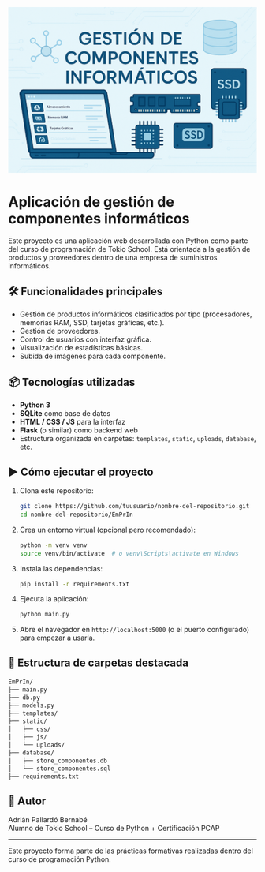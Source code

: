 ![Gestión de Componentes Informáticos](banner.png)

# Aplicación de gestión de componentes informáticos

Este proyecto es una aplicación web desarrollada con Python como parte del curso de programación de Tokio School. Está orientada a la gestión de productos y proveedores dentro de una empresa de suministros informáticos.

## 🛠️ Funcionalidades principales

- Gestión de productos informáticos clasificados por tipo (procesadores, memorias RAM, SSD, tarjetas gráficas, etc.).
- Gestión de proveedores.
- Control de usuarios con interfaz gráfica.
- Visualización de estadísticas básicas.
- Subida de imágenes para cada componente.

## 📦 Tecnologías utilizadas

- **Python 3**
- **SQLite** como base de datos
- **HTML / CSS / JS** para la interfaz
- **Flask** (o similar) como backend web
- Estructura organizada en carpetas: `templates`, `static`, `uploads`, `database`, etc.

## ▶️ Cómo ejecutar el proyecto

1. Clona este repositorio:
   ```bash
   git clone https://github.com/tuusuario/nombre-del-repositorio.git
   cd nombre-del-repositorio/EmPrIn
   ```

2. Crea un entorno virtual (opcional pero recomendado):
   ```bash
   python -m venv venv
   source venv/bin/activate  # o venv\Scripts\activate en Windows
   ```

3. Instala las dependencias:
   ```bash
   pip install -r requirements.txt
   ```

4. Ejecuta la aplicación:
   ```bash
   python main.py
   ```

5. Abre el navegador en `http://localhost:5000` (o el puerto configurado) para empezar a usarla.

## 📁 Estructura de carpetas destacada

```
EmPrIn/
├── main.py
├── db.py
├── models.py
├── templates/
├── static/
│   ├── css/
│   ├── js/
│   └── uploads/
├── database/
│   ├── store_componentes.db
│   └── store_componentes.sql
├── requirements.txt
```

## 👤 Autor

Adrián Pallardó Bernabé  
Alumno de Tokio School – Curso de Python + Certificación PCAP

---

Este proyecto forma parte de las prácticas formativas realizadas dentro del curso de programación Python.
